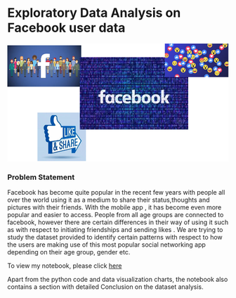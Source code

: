 
# Exploratory Data Analysis on Facebook user data


![enter image description here](https://raw.githubusercontent.com/NikitaSharmaa/Python_EDA_and_Machine-Learning_Projects/main/EDA_Facebook_UserData/photo.png)


### Problem Statement

Facebook has become quite popular in the recent few years with people all over the world using it as a medium to share their status,thoughts and pictures with their friends. With the mobile app , it has become even more popular and easier to access. People from all age groups are connected to facebook, however there are certain differences in their way of using it such as with respect to initiating friendships and sending likes . We are trying to study the dataset provided to identify certain patterns with respect to how the users are making use of this most popular social networking app depending on their age group, gender etc.

To view my notebook, please click [here](https://github.com/NikitaSharmaa/Python_EDA_and_Machine-Learning_Projects/blob/main/EDA_Facebook_UserData/Facebook.ipynb)

Apart from the python code and data visualization charts, the notebook also contains a section with detailed Conclusion on the dataset analysis.
